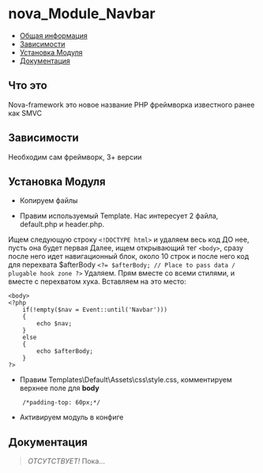 # nova_Module_Navbar


- [Общая информация](#Что-это)
- [Зависимости](#Зависимости)
- [Установка Модуля](#Установка-Модуля)
- [Документация](#Документация)

## Что это
Nova-framework это новое название PHP фреймворка известного ранее как SMVC

## Зависимости
Необходим сам фреймворк, 3+ версии

## Установка Модуля


* Копируем файлы


* Правим используемый Template. Нас интересует 2 файла, default.php и header.php.

 Ищем следующую строку ```<!DOCTYPE html>``` и удаляем весь код ДО нее, пусть она будет первая
 Далее, ищем открывающий тег ```<body>```, сразу после него идет навигационный блок, около 10 строк и после него код для перехвата
$afterBody ```<?= $afterBody; // Place to pass data / plugable hook zone ?>```
 Удаляем. Прям вместе со всеми стилями, и вместе с перехватом хука. Вставляем на это место:

```
<body>
<?php
    if(!empty($nav = Event::until('Navbar')))
    {
        echo $nav;
    }
    else
    {
        echo $afterBody;
    }
?>
```

* Правим Templates\Default\Assets\css\style.css, комментируем верхнее поле для **body**
```
    /*padding-top: 60px;*/
```   

* Активируем модуль в конфиге
    
## Документация
> *ОТСУТСТВУЕТ!* Пока...

